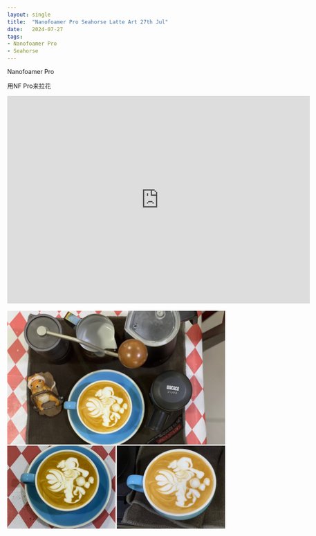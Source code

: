 ```yaml
---
layout: single
title:  "Nanofoamer Pro Seahorse Latte Art 27th Jul"
date:   2024-07-27
tags:
- Nanofoamer Pro
- Seahorse
---
```


Nanofoamer Pro 

用NF Pro来拉花


<div class="embed-container">
  <iframe
      src="https://www.youtube.com/embed/S4mMrivNyAk"
      width="700"
      height="480"
      frameborder="0"
      allowfullscreen="true">
  </iframe>
</div>


![](/assets/img/2024/07/27/1613318E-4D6A-42BD-8EB0-628A433891A0.JPG)

